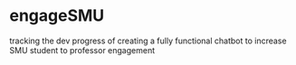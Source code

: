 # engageSMU
tracking the dev progress of creating a fully functional chatbot to increase SMU student to professor engagement
